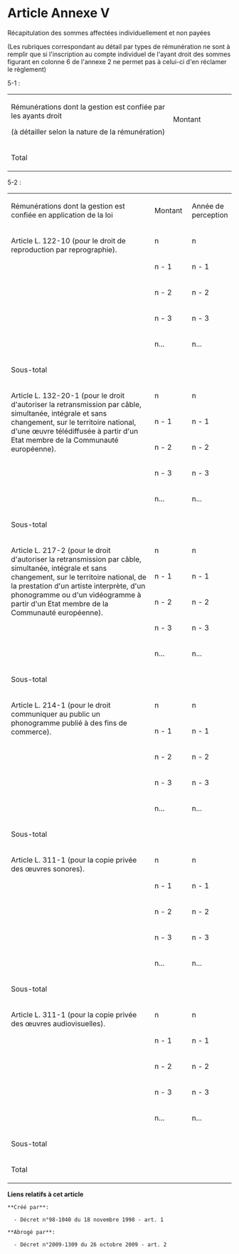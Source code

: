 # Article Annexe V

Récapitulation des sommes affectées individuellement et non payées

(Les rubriques correspondant au détail par types de rémunération ne sont à remplir que si l'inscription au compte individuel
de l'ayant droit des sommes figurant en colonne 6 de l'annexe 2 ne permet pas à celui-ci d'en réclamer le règlement)

5-1 :

<table>
  <tbody>
    <tr>
      <td width="454">

Rémunérations dont la gestion est confiée par les ayants droit

(à détailler selon la nature de la rémunération)

</td>
      <td width="151">

Montant

</td>
    </tr>
    <tr>
      <td width="454">

Total

</td>
      <td width="151">

</td>
    </tr>
  </tbody>
</table>

5-2 :

<table>
  <tbody>
    <tr>
      <td width="452">

Rémunérations dont la gestion est confiée en application de la loi

</td>
      <td width="72">

Montant

</td>
      <td width="80">

Année de perception

</td>
    </tr>
    <tr>
      <td width="452" rowspan="5" valign="top">

Article L. 122-10 (pour le droit de reproduction par reprographie).

</td>
      <td valign="top" width="72">

n

</td>
      <td width="80" valign="top">

n

</td>
    </tr>
    <tr>
      <td valign="top" width="72">

n - 1

</td>
      <td width="80" valign="top">

n - 1

</td>
    </tr>
    <tr>
      <td valign="top" width="72">

n - 2

</td>
      <td width="80" valign="top">

n - 2

</td>
    </tr>
    <tr>
      <td valign="top" width="72">

n - 3

</td>
      <td valign="top" width="80">

n - 3

</td>
    </tr>
    <tr>
      <td valign="top" width="72">

n...

</td>
      <td valign="top" width="80">

n...

</td>
    </tr>
    <tr>
      <td valign="top" width="452">

Sous-total

</td>
      <td width="72" valign="top">
      </td><td width="80" valign="top">
    </td></tr>
    <tr>
      <td rowspan="5" width="452" valign="top">

Article L. 132-20-1 (pour le droit d'autoriser la retransmission par câble, simultanée, intégrale et sans changement, sur le
territoire national, d'une œuvre télédiffusée à partir d'un Etat membre de la Communauté européenne).

</td>
      <td width="72" valign="top">

n

</td>
      <td valign="top" width="80">

n

</td>
    </tr>
    <tr>
      <td width="72" valign="top">

n - 1

</td>
      <td width="80" valign="top">

n - 1

</td>
    </tr>
    <tr>
      <td width="72" valign="top">

n - 2

</td>
      <td width="80" valign="top">

n - 2

</td>
    </tr>
    <tr>
      <td valign="top" width="72">

n - 3

</td>
      <td valign="top" width="80">

n - 3

</td>
    </tr>
    <tr>
      <td width="72" valign="top">

n...

</td>
      <td width="80" valign="top">

n...

</td>
    </tr>
    <tr>
      <td valign="top" width="452">

Sous-total

</td>
      <td valign="top" width="72">
      </td><td width="80" valign="top">
    </td></tr>
    <tr>
      <td valign="top" width="452" rowspan="5">

Article L. 217-2 (pour le droit d'autoriser la retransmission par câble, simultanée, intégrale et sans changement, sur le
territoire national, de la prestation d'un artiste interprète, d'un phonogramme ou d'un vidéogramme à partir d'un Etat membre
de la Communauté européenne).

</td>
      <td width="72" valign="top">

n

</td>
      <td valign="top" width="80">

n

</td>
    </tr>
    <tr>
      <td width="72" valign="top">

n - 1

</td>
      <td width="80" valign="top">

n - 1

</td>
    </tr>
    <tr>
      <td width="72" valign="top">

n - 2

</td>
      <td width="80" valign="top">

n - 2

</td>
    </tr>
    <tr>
      <td width="72" valign="top">

n - 3

</td>
      <td valign="top" width="80">

n - 3

</td>
    </tr>
    <tr>
      <td width="72" valign="top">

n...

</td>
      <td width="80" valign="top">

n...

</td>
    </tr>
    <tr>
      <td valign="top" width="452">

Sous-total

</td>
      <td valign="top" width="72">
      </td><td width="80" valign="top">
    </td></tr>
    <tr>
      <td rowspan="5" width="452" valign="top">

Article L. 214-1 (pour le droit communiquer au public un phonogramme publié à des fins de commerce).

</td>
      <td valign="top" width="72">

n

</td>
      <td valign="top" width="80">

n

</td>
    </tr>
    <tr>
      <td width="72" valign="top">

n - 1

</td>
      <td valign="top" width="80">

n - 1

</td>
    </tr>
    <tr>
      <td valign="top" width="72">

n - 2

</td>
      <td valign="top" width="80">

n - 2

</td>
    </tr>
    <tr>
      <td width="72" valign="top">

n - 3

</td>
      <td width="80" valign="top">

n - 3

</td>
    </tr>
    <tr>
      <td valign="top" width="72">

n...

</td>
      <td valign="top" width="80">

n...

</td>
    </tr>
    <tr>
      <td valign="top" width="452">

Sous-total

</td>
      <td valign="top" width="72">
      </td><td valign="top" width="80">
    </td></tr>
    <tr>
      <td rowspan="5" valign="top" width="452">

Article L. 311-1 (pour la copie privée des œuvres sonores).

</td>
      <td width="72" valign="top">

n

</td>
      <td valign="top" width="80">

n

</td>
    </tr>
    <tr>
      <td valign="top" width="72">

n - 1

</td>
      <td width="80" valign="top">

n - 1

</td>
    </tr>
    <tr>
      <td valign="top" width="72">

n - 2

</td>
      <td valign="top" width="80">

n - 2

</td>
    </tr>
    <tr>
      <td valign="top" width="72">

n - 3

</td>
      <td valign="top" width="80">

n - 3

</td>
    </tr>
    <tr>
      <td valign="top" width="72">

n...

</td>
      <td valign="top" width="80">

n...

</td>
    </tr>
    <tr>
      <td valign="top" width="452">

Sous-total

</td>
      <td width="72" valign="top">
      </td><td valign="top" width="80">
    </td></tr>
    <tr>
      <td width="452" valign="top" rowspan="5">

Article L. 311-1 (pour la copie privée des œuvres audiovisuelles).

</td>
      <td width="72" valign="top">

n

</td>
      <td valign="top" width="80">

n

</td>
    </tr>
    <tr>
      <td valign="top" width="72">

n - 1

</td>
      <td width="80" valign="top">

n - 1

</td>
    </tr>
    <tr>
      <td valign="top" width="72">

n - 2

</td>
      <td width="80" valign="top">

n - 2

</td>
    </tr>
    <tr>
      <td valign="top" width="72">

n - 3

</td>
      <td valign="top" width="80">

n - 3

</td>
    </tr>
    <tr>
      <td valign="top" width="72">

n...

</td>
      <td width="80" valign="top">

n...

</td>
    </tr>
    <tr>
      <td width="452" valign="top">

Sous-total

</td>
      <td width="72" valign="top">
      </td><td valign="top" width="80">
    </td></tr>
    <tr>
      <td width="452" valign="top">

Total

</td>
      <td valign="top" width="72">
      </td><td valign="top" width="80">
    </td></tr>
  </tbody>
</table>

**Liens relatifs à cet article**

	**Créé par**:

	  - Décret n°98-1040 du 18 novembre 1998 - art. 1

	**Abrogé par**:

	  - Décret n°2009-1309 du 26 octobre 2009 - art. 2
